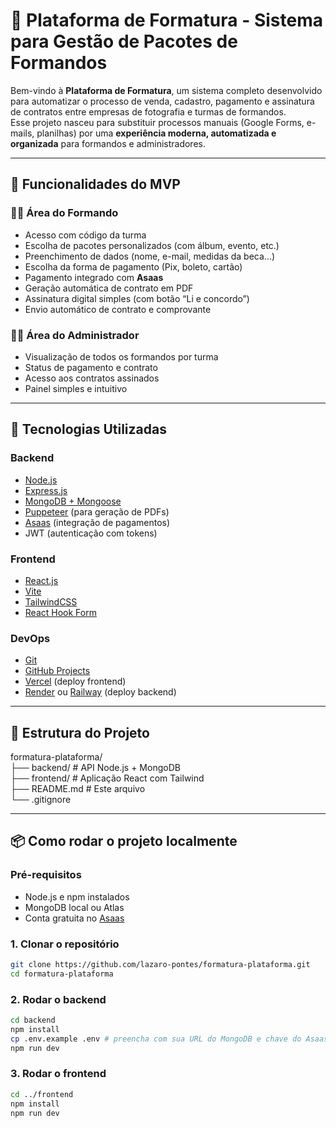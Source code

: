# 📸 Plataforma de Formatura - Sistema para Gestão de Pacotes de Formandos

Bem-vindo à **Plataforma de Formatura**, um sistema completo desenvolvido para automatizar o processo de venda, cadastro, pagamento e assinatura de contratos entre empresas de fotografia e turmas de formandos.  
Esse projeto nasceu para substituir processos manuais (Google Forms, e-mails, planilhas) por uma **experiência moderna, automatizada e organizada** para formandos e administradores.

---

## 🚀 Funcionalidades do MVP

### 👨‍🎓 Área do Formando

- Acesso com código da turma
- Escolha de pacotes personalizados (com álbum, evento, etc.)
- Preenchimento de dados (nome, e-mail, medidas da beca...)
- Escolha da forma de pagamento (Pix, boleto, cartão)
- Pagamento integrado com **Asaas**
- Geração automática de contrato em PDF
- Assinatura digital simples (com botão “Li e concordo”)
- Envio automático de contrato e comprovante

### 👩‍💼 Área do Administrador

- Visualização de todos os formandos por turma
- Status de pagamento e contrato
- Acesso aos contratos assinados
- Painel simples e intuitivo

---

## 🧰 Tecnologias Utilizadas

### Backend

- [Node.js](https://nodejs.org/)
- [Express.js](https://expressjs.com/)
- [MongoDB + Mongoose](https://mongoosejs.com/)
- [Puppeteer](https://pptr.dev/) (para geração de PDFs)
- [Asaas](https://asaas.com/) (integração de pagamentos)
- JWT (autenticação com tokens)

### Frontend

- [React.js](https://react.dev/)
- [Vite](https://vitejs.dev/)
- [TailwindCSS](https://tailwindcss.com/)
- [React Hook Form](https://react-hook-form.com/)

### DevOps

- [Git](https://git-scm.com/)
- [GitHub Projects](https://github.com/features/project-management)
- [Vercel](https://vercel.com/) (deploy frontend)
- [Render](https://render.com/) ou [Railway](https://railway.app/) (deploy backend)

---

## 🧱 Estrutura do Projeto

formatura-plataforma/  
├── backend/ # API Node.js + MongoDB  
├── frontend/ # Aplicação React com Tailwind  
├── README.md # Este arquivo  
└── .gitignore  

---

## 📦 Como rodar o projeto localmente

### Pré-requisitos

- Node.js e npm instalados
- MongoDB local ou Atlas
- Conta gratuita no [Asaas](https://asaas.com/)

### 1. Clonar o repositório

```bash
git clone https://github.com/lazaro-pontes/formatura-plataforma.git
cd formatura-plataforma
```

### 2. Rodar o backend

```bash
cd backend
npm install
cp .env.example .env # preencha com sua URL do MongoDB e chave do Asaas
npm run dev
```

### 3. Rodar o frontend

```bash
cd ../frontend
npm install
npm run dev
```
